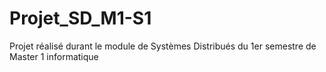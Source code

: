 # Projet_SD_M1-S1
 Projet réalisé durant le module de Systèmes Distribués du 1er semestre de Master 1 informatique
